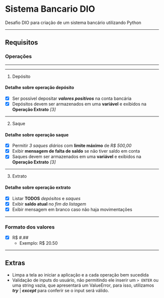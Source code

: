 # Sistema Bancario DIO
Desafio DIO para criação de um sistema bancário utilizando Python

---
## Requisitos

### Operações
---
---
1. Depósito

#### Detalhe sobre operação depósito
* [x] Ser possível depositar _**valores positivos**_ na conta bancária
* [x] Depósitos devem ser armazenados em uma **variável** e exibidos na **Operação Extrato** _[3]_
---

2. Saque

#### Detalhe sobre operação saque
* [x] Permitir _3 saques diários_ com **limite máximo** de _R$ 500,00_
* [x] Exibir **mensagem de falta de saldo** se não tiver saldo em conta
* [x] Saques devem ser armazenados em uma **variável** e exibidos na **Operação Extrato** _[3]_
---
3. Extrato

#### Detalhe sobre operação extrato
* [x] Listar **TODOS** _depósitos_ e _saques_
* [x] Exibir **saldo atual** no _fim da listagem_
* [x] Exibir mensagem em branco caso não haja movimentações
---

### Formato dos valores
* [x] R$ #.##
    * Exemplo: R$ 20.50
---

## Extras

* Limpa a tela ao iniciar a aplicação e a cada operação bem sucedida
* Validação de inputs do usuário, não permitindo ele inserir um ```> ENTER``` ou uma string vazia, que apresentará um ValueError, para isso, utilizamos _**try**_ | _**except**_ para conferir se o input será válido.
